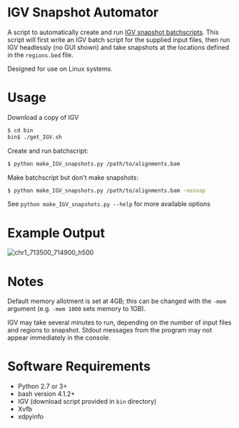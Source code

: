 # IGV Snapshot Automator
A script to automatically create and run [IGV snapshot batchscripts](http://software.broadinstitute.org/software/igv/batch). This script will first write an IGV batch script for the supplied input files, then run IGV headlessly (no GUI shown) and take snapshots at the locations defined in the `regions.bed` file. 

Designed for use on Linux systems.

# Usage
Download a copy of IGV
```bash
$ cd bin
bin$ ./get_IGV.sh
```
Create and run batchscript:
```bash
$ python make_IGV_snapshots.py /path/to/alignments.bam
```

Make batchscript but don't make snapshots:
```bash
$ python make_IGV_snapshots.py /path/to/alignments.bam -nosnap
```

See `python make_IGV_snapshots.py --help` for more available options

# Example Output

![chr1_713500_714900_h500](https://cloud.githubusercontent.com/assets/10505524/23584731/4cf127b4-0138-11e7-838c-a947980c8520.png)

# Notes

Default memory allotment is set at 4GB; this can be changed with the `-mem` argument (e.g. `-mem 1000` sets memory to 1GB). 

IGV may take several minutes to run, depending on the number of input files and regions to snapshot. Stdout messages from the program may not appear immediately in the console. 

# Software Requirements
- Python 2.7 or 3+
- bash version 4.1.2+
- IGV (download script provided in `bin` directory)
- Xvfb
- xdpyinfo
